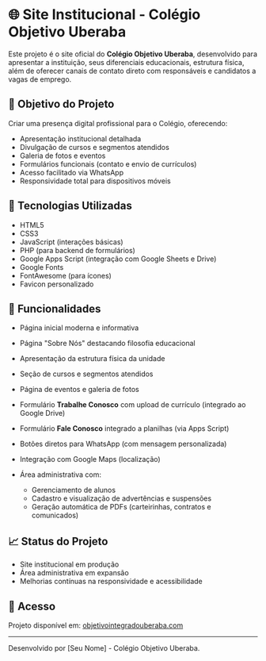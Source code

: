 # 🌐 Site Institucional - Colégio Objetivo Uberaba

Este projeto é o site oficial do **Colégio Objetivo Uberaba**, desenvolvido para apresentar a instituição, seus diferenciais educacionais, estrutura física, além de oferecer canais de contato direto com responsáveis e candidatos a vagas de emprego.

## 🎯 Objetivo do Projeto

Criar uma presença digital profissional para o Colégio, oferecendo:

- Apresentação institucional detalhada
- Divulgação de cursos e segmentos atendidos
- Galeria de fotos e eventos
- Formulários funcionais (contato e envio de currículos)
- Acesso facilitado via WhatsApp
- Responsividade total para dispositivos móveis

## 🚀 Tecnologias Utilizadas

- HTML5
- CSS3
- JavaScript (interações básicas)
- PHP (para backend de formulários)
- Google Apps Script (integração com Google Sheets e Drive)
- Google Fonts
- FontAwesome (para ícones)
- Favicon personalizado

## 📱 Funcionalidades

- Página inicial moderna e informativa
- Página "Sobre Nós" destacando filosofia educacional
- Apresentação da estrutura física da unidade
- Seção de cursos e segmentos atendidos
- Página de eventos e galeria de fotos
- Formulário **Trabalhe Conosco** com upload de currículo (integrado ao Google Drive)
- Formulário **Fale Conosco** integrado a planilhas (via Apps Script)
- Botões diretos para WhatsApp (com mensagem personalizada)
- Integração com Google Maps (localização)
- Área administrativa com:

  - Gerenciamento de alunos
  - Cadastro e visualização de advertências e suspensões
  - Geração automática de PDFs (carteirinhas, contratos e comunicados)

## 📈 Status do Projeto

- Site institucional em produção
- Área administrativa em expansão
- Melhorias contínuas na responsividade e acessibilidade

## 📌 Acesso

Projeto disponível em: [objetivointegradouberaba.com](https://objetivointegradouberaba.com)

---

Desenvolvido por [Seu Nome] - Colégio Objetivo Uberaba.
